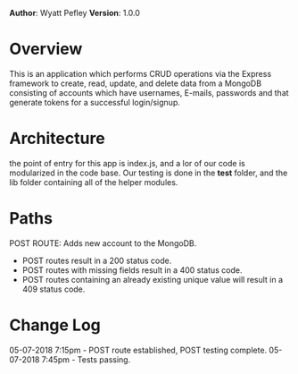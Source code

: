 **Author**: Wyatt Pefley
**Version**: 1.0.0

# Overview
This is an application which performs CRUD operations via the Express framework to create, read, update, and delete data from a MongoDB consisting of accounts which have usernames, E-mails, passwords and that generate tokens for a successful login/signup.

# Architecture
the point of entry for this app is index.js, and a lor of our code is modularized in the code base. Our testing is done in the __test__ folder, and the lib folder containing all of the helper modules.

# Paths

POST ROUTE: Adds new account to the MongoDB.
- POST routes result in a 200 status code.
- POST routes with missing fields result in a 400 status code.
- POST routes containing an already existing unique value will result in a 409 status code.

# Change Log

05-07-2018 7:15pm - POST route established, POST testing complete.
05-07-2018 7:45pm - Tests passing.